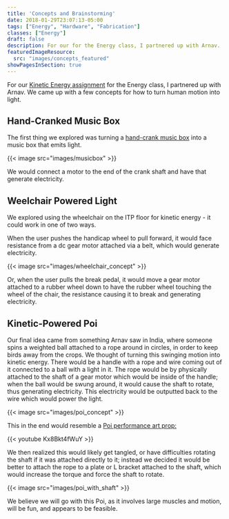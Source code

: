 ```yaml
---
title: 'Concepts and Brainstorming'
date: 2018-01-29T23:07:13-05:00
tags: ["Energy", "Hardware", "Fabrication"]
classes: ["Energy"]
draft: false
description: For our for the Energy class, I partnered up with Arnav.  We came up with a few concepts for how to turn human motion into light.
featuredImageResource: 
  src: "images/concepts_featured"
showPagesInSection: true
---
```


For our [Kinetic Energy assignment](http://www.fddrsn.net/teaching/energy/2018-energy-project-briefs/) for the Energy class,
I partnered up with Arnav.  We came up with a few concepts for how to turn human motion into light.

## Hand-Cranked Music Box

The first thing we explored was turning a [hand-crank music box](https://www.etsy.com/market/hand_crank_music_box) into
a music box that emits light.  

{{< image src="images/musicbox" >}}

We would connect a motor to the end of the crank shaft and have that generate electricity.

## Weelchair Powered Light

We explored using the wheelchair on the ITP floor for kinetic energy - it could work in one of two ways.

When the user pushes the handicap wheel to pull forward, it would face resistance from a dc gear motor attached via a belt, which would generate electricity.

{{< image src="images/wheelchair_concept" >}}

Or, when the user pulls the break pedal, it would move a gear motor attached to a rubber wheel down to have the rubber wheel touching
the wheel of the chair, the resistance causing it to break and generating electricity.


## Kinetic-Powered Poi

Our final idea came from something Arnav saw in India, where someone spins a weighted ball attached to a rope around in circles, in order
to keep birds away from the crops. We thought of turning this swinging motion into kinetic energy.
There would be a handle with a rope and wire coming out of it connected to a ball with a light in it.
The rope would be by physically attached to the shaft of a gear motor which would be inside of the handle; when the ball would be swung around,
it would cause the shaft to rotate, thus generating electricity.  This electricity would be outputted back to the wire which would power the light.

{{< image src="images/poi_concept" >}}

This in the end would resemble a [Poi performance art prop:](https://en.wikipedia.org/wiki/Poi_(performance_art))

{{< youtube Kx8Bkt4fWuY >}}
<br/>

We then realized this would likely get tangled, or have difficulties rotating the shaft if it was attached directly to it; instead
we decided it would be better to attach the rope to a plate or L bracket attached to the shaft, which would increase
the torque and force the shaft to rotate.

{{< image src="images/poi_with_shaft" >}}

We believe we will go with this Poi, as it involves large muscles and motion, will be fun, and appears to be feasible.
